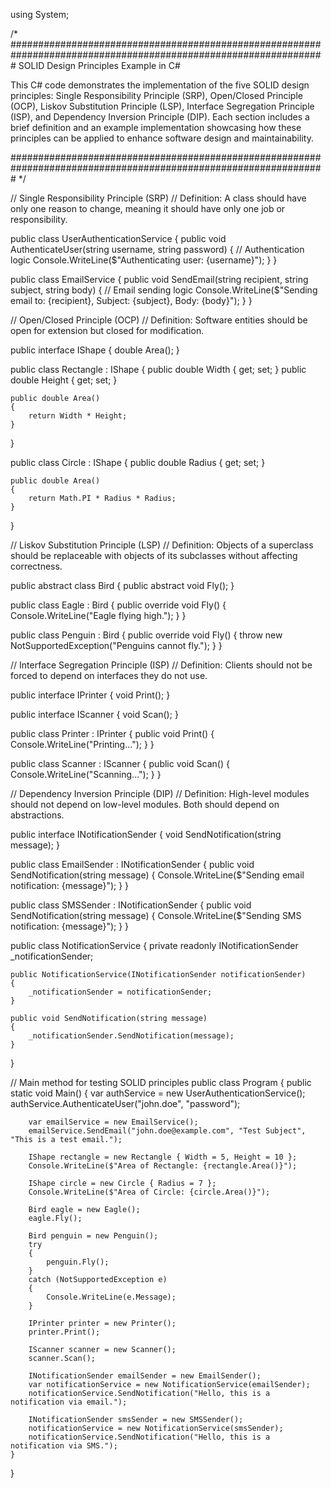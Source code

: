using System;

/*
#################################################################################################################
SOLID Design Principles Example in C#

This C# code demonstrates the implementation of the five SOLID design principles: Single Responsibility Principle (SRP),
Open/Closed Principle (OCP), Liskov Substitution Principle (LSP), Interface Segregation Principle (ISP), and 
Dependency Inversion Principle (DIP). Each section includes a brief definition and an example implementation showcasing
how these principles can be applied to enhance software design and maintainability.

#################################################################################################################
*/

// Single Responsibility Principle (SRP)
// Definition: A class should have only one reason to change, meaning it should have only one job or responsibility.

public class UserAuthenticationService
{
    public void AuthenticateUser(string username, string password)
    {
        // Authentication logic
        Console.WriteLine($"Authenticating user: {username}");
    }
}

public class EmailService
{
    public void SendEmail(string recipient, string subject, string body)
    {
        // Email sending logic
        Console.WriteLine($"Sending email to: {recipient}, Subject: {subject}, Body: {body}");
    }
}

// Open/Closed Principle (OCP)
// Definition: Software entities should be open for extension but closed for modification.

public interface IShape
{
    double Area();
}

public class Rectangle : IShape
{
    public double Width { get; set; }
    public double Height { get; set; }

    public double Area()
    {
        return Width * Height;
    }
}

public class Circle : IShape
{
    public double Radius { get; set; }

    public double Area()
    {
        return Math.PI * Radius * Radius;
    }
}

// Liskov Substitution Principle (LSP)
// Definition: Objects of a superclass should be replaceable with objects of its subclasses without affecting correctness.

public abstract class Bird
{
    public abstract void Fly();
}

public class Eagle : Bird
{
    public override void Fly()
    {
        Console.WriteLine("Eagle flying high.");
    }
}

public class Penguin : Bird
{
    public override void Fly()
    {
        throw new NotSupportedException("Penguins cannot fly.");
    }
}

// Interface Segregation Principle (ISP)
// Definition: Clients should not be forced to depend on interfaces they do not use.

public interface IPrinter
{
    void Print();
}

public interface IScanner
{
    void Scan();
}

public class Printer : IPrinter
{
    public void Print()
    {
        Console.WriteLine("Printing...");
    }
}

public class Scanner : IScanner
{
    public void Scan()
    {
        Console.WriteLine("Scanning...");
    }
}

// Dependency Inversion Principle (DIP)
// Definition: High-level modules should not depend on low-level modules. Both should depend on abstractions.

public interface INotificationSender
{
    void SendNotification(string message);
}

public class EmailSender : INotificationSender
{
    public void SendNotification(string message)
    {
        Console.WriteLine($"Sending email notification: {message}");
    }
}

public class SMSSender : INotificationSender
{
    public void SendNotification(string message)
    {
        Console.WriteLine($"Sending SMS notification: {message}");
    }
}

public class NotificationService
{
    private readonly INotificationSender _notificationSender;

    public NotificationService(INotificationSender notificationSender)
    {
        _notificationSender = notificationSender;
    }

    public void SendNotification(string message)
    {
        _notificationSender.SendNotification(message);
    }
}

// Main method for testing SOLID principles
public class Program
{
    public static void Main()
    {
        var authService = new UserAuthenticationService();
        authService.AuthenticateUser("john.doe", "password");

        var emailService = new EmailService();
        emailService.SendEmail("john.doe@example.com", "Test Subject", "This is a test email.");

        IShape rectangle = new Rectangle { Width = 5, Height = 10 };
        Console.WriteLine($"Area of Rectangle: {rectangle.Area()}");

        IShape circle = new Circle { Radius = 7 };
        Console.WriteLine($"Area of Circle: {circle.Area()}");

        Bird eagle = new Eagle();
        eagle.Fly();

        Bird penguin = new Penguin();
        try
        {
            penguin.Fly();
        }
        catch (NotSupportedException e)
        {
            Console.WriteLine(e.Message);
        }

        IPrinter printer = new Printer();
        printer.Print();

        IScanner scanner = new Scanner();
        scanner.Scan();

        INotificationSender emailSender = new EmailSender();
        var notificationService = new NotificationService(emailSender);
        notificationService.SendNotification("Hello, this is a notification via email.");

        INotificationSender smsSender = new SMSSender();
        notificationService = new NotificationService(smsSender);
        notificationService.SendNotification("Hello, this is a notification via SMS.");
    }
}
